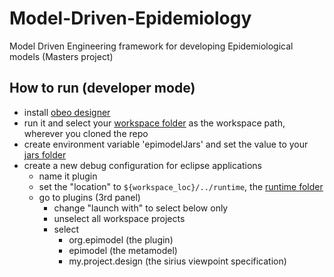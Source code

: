 # Model-Driven-Epidemiology
Model Driven Engineering framework for developing Epidemiological models (Masters project)

## How to run (developer mode)

- install [obeo designer](https://www.obeodesigner.com/en/)
- run it and select your [workspace folder](https://github.com/yorku-ease/Model-Driven-Epidemiology/tree/main/src/workspace) as the workspace path, wherever you cloned the repo
- create environment variable 'epimodelJars' and set the value to your [jars folder](https://github.com/yorku-ease/Model-Driven-Epidemiology/tree/main/metamodel-jars)
- create a new debug configuration for eclipse applications
  - name it plugin
  - set the "location" to `${workspace_loc}/../runtime`, the [runtime folder](https://github.com/yorku-ease/Model-Driven-Epidemiology/tree/main/src/runtime)
  - go to plugins (3rd panel)
    - change "launch with" to select below only
    - unselect all workspace projects
    - select
      - org.epimodel (the plugin)
      - epimodel (the metamodel)
      - my.project.design (the sirius viewpoint specification)
